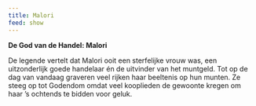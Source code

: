 ```yaml
---
title: Malori
feed: show
---
```


**De God van de Handel: Malori**

De legende vertelt dat Malori ooit een sterfelijke vrouw was, een uitzonderlijk goede handelaar én de uitvinder van het muntgeld. Tot op de dag van vandaag graveren veel rijken haar beeltenis op hun munten. Ze steeg op tot Godendom omdat veel kooplieden de gewoonte kregen om haar ’s ochtends te bidden voor geluk.